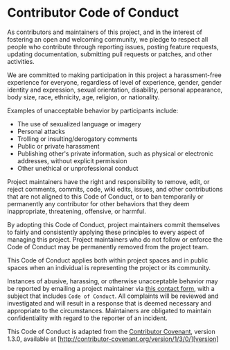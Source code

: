 # Contributor Code of Conduct

As contributors and maintainers of this project, and in the interest of fostering an open and welcoming community, we pledge to respect all people who contribute through reporting issues, posting feature requests, updating documentation, submitting pull requests or patches, and other activities.

We are committed to making participation in this project a harassment-free experience for everyone, regardless of level of experience, gender, gender identity and expression, sexual orientation, disability, personal appearance, body size, race, ethnicity, age, religion, or nationality.

Examples of unacceptable behavior by participants include:

* The use of sexualized language or imagery
* Personal attacks
* Trolling or insulting/derogatory comments
* Public or private harassment
* Publishing other's private information, such as physical or electronic addresses, without explicit permission
* Other unethical or unprofessional conduct

Project maintainers have the right and responsibility to remove, edit, or reject comments, commits, code, wiki edits, issues, and other contributions that are not aligned to this Code of Conduct, or to ban temporarily or permanently any contributor for other behaviors that they deem inappropriate, threatening, offensive, or harmful.

By adopting this Code of Conduct, project maintainers commit themselves to fairly and consistently applying these principles to every aspect of managing this project. Project maintainers who do not follow or enforce the Code of Conduct may be permanently removed from the project team.

This Code of Conduct applies both within project spaces and in public spaces when an individual is representing the project or its community.

Instances of abusive, harassing, or otherwise unacceptable behavior may be reported by emailing a project maintainer via [this contact form](https://developer.wordpress.com/contact/?g21-subject=Code%20of%20Conduct), with a subject that includes `Code of Conduct`. All complaints will be reviewed and investigated and will result in a response that is deemed necessary and appropriate to the circumstances. Maintainers are obligated to maintain confidentiality with regard to the reporter of an incident.


This Code of Conduct is adapted from the [Contributor Covenant][homepage], version 1.3.0, available at [http://contributor-covenant.org/version/1/3/0/][version]

[homepage]: https://contributor-covenant.org
[version]: https://contributor-covenant.org/version/1/3/0/
